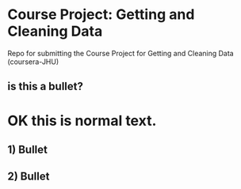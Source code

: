# Course Project: Getting and Cleaning Data
Repo for submitting the Course Project for Getting and Cleaning Data (coursera-JHU)

## is this a bullet?
# OK this is normal text.
## 1) Bullet
## 2) Bullet

